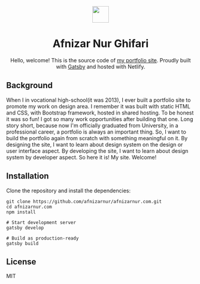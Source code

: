 <div align="center">
  <a href="https://github.com/bukalapak/blds-illustration/tree/master/dist/illustration-zip">
    <img src="https://user-images.githubusercontent.com/4648648/64487168-1ce5e580-d261-11e9-901b-934a010aa1d1.png" width="44">
  </a>
</div>
<h1 align="center">Afnizar Nur Ghifari</h1>
<p align="center">Hello, welcome! This is the source code of <a href="https://afnizarnur.com/">my portfolio site</a>. Proudly built with <a href="https://www.gatsbyjs.org">Gatsby</a> and hosted with Netlify.</p>

## Background
When I in vocational high-school(it was 2013), I ever built a portfolio site to promote my work on design area. I remember it was built with static HTML and CSS, with Bootstrap framework, hosted in shared hosting. To be honest it was so fun! I got so many work opportunities after building that one. Long story short, because now I'm officially graduated from University, in a professional career, a portfolio is always an important thing. So, I want to build the portfolio again from scratch with something meaningful on it. By designing the site, I want to learn about design system on the design or user interface aspect. By developing the site, I want to learn about design system by developer aspect. So here it is! My site. Welcome!

## Installation
Clone the repository and install the dependencies:

    git clone https://github.com/afnizarnur/afnizarnur.com.git
    cd afnizarnur.com
    npm install

    # Start development server
    gatsby develop

    # Build as production-ready
    gatsby build

## License
MIT